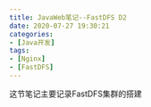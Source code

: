 ```yaml
---
title: JavaWeb笔记--FastDFS D2
date: 2020-07-27 19:30:21
categories:
- [Java开发]
tags:
- [Nginx]
- [FastDFS]
---
```


这节笔记主要记录FastDFS集群的搭建

<!-- more -->



